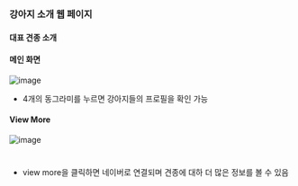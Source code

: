 ### 강아지 소개 웹 페이지


#### 대표 견종 소개 

#### 메인 화면
![image](https://user-images.githubusercontent.com/49148640/139944122-a107c33d-81ab-434c-99e0-87d9a735220d.png)


* 4개의 동그라미를 누르면 강아지들의 프로필을 확인 가능


####


#### View More

![image](https://user-images.githubusercontent.com/49148640/139944321-b3afde00-3e6f-4dfc-898a-51e8fae92971.png)

#


* view more을 클릭하면 네이버로 연결되며 견종에 대하 더 많은 정보를 볼 수 있음
